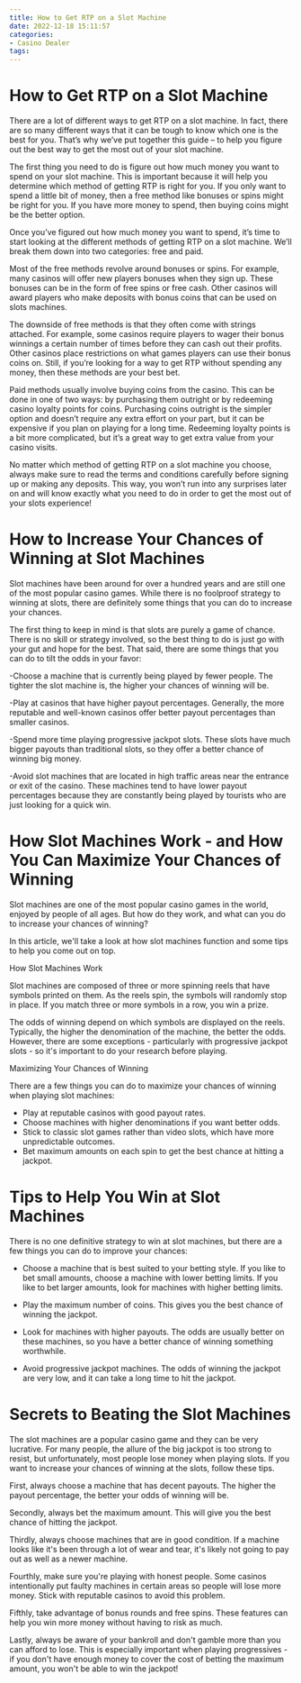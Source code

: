 ```yaml
---
title: How to Get RTP on a Slot Machine 
date: 2022-12-18 15:11:57
categories:
- Casino Dealer
tags:
---
```



#  How to Get RTP on a Slot Machine 

There are a lot of different ways to get RTP on a slot machine. In fact, there are so many different ways that it can be tough to know which one is the best for you. That’s why we’ve put together this guide – to help you figure out the best way to get the most out of your slot machine.

The first thing you need to do is figure out how much money you want to spend on your slot machine. This is important because it will help you determine which method of getting RTP is right for you. If you only want to spend a little bit of money, then a free method like bonuses or spins might be right for you. If you have more money to spend, then buying coins might be the better option.

Once you’ve figured out how much money you want to spend, it’s time to start looking at the different methods of getting RTP on a slot machine. We’ll break them down into two categories: free and paid.

Most of the free methods revolve around bonuses or spins. For example, many casinos will offer new players bonuses when they sign up. These bonuses can be in the form of free spins or free cash. Other casinos will award players who make deposits with bonus coins that can be used on slots machines.

The downside of free methods is that they often come with strings attached. For example, some casinos require players to wager their bonus winnings a certain number of times before they can cash out their profits. Other casinos place restrictions on what games players can use their bonus coins on. Still, if you’re looking for a way to get RTP without spending any money, then these methods are your best bet.

Paid methods usually involve buying coins from the casino. This can be done in one of two ways: by purchasing them outright or by redeeming casino loyalty points for coins. Purchasing coins outright is the simpler option and doesn’t require any extra effort on your part, but it can be expensive if you plan on playing for a long time. Redeeming loyalty points is a bit more complicated, but it’s a great way to get extra value from your casino visits.

No matter which method of getting RTP on a slot machine you choose, always make sure to read the terms and conditions carefully before signing up or making any deposits. This way, you won’t run into any surprises later on and will know exactly what you need to do in order to get the most out of your slots experience!

#  How to Increase Your Chances of Winning at Slot Machines 

Slot machines have been around for over a hundred years and are still one of the most popular casino games. While there is no foolproof strategy to winning at slots, there are definitely some things that you can do to increase your chances.

The first thing to keep in mind is that slots are purely a game of chance. There is no skill or strategy involved, so the best thing to do is just go with your gut and hope for the best. That said, there are some things that you can do to tilt the odds in your favor: 

-Choose a machine that is currently being played by fewer people. The tighter the slot machine is, the higher your chances of winning will be.

-Play at casinos that have higher payout percentages. Generally, the more reputable and well-known casinos offer better payout percentages than smaller casinos.

-Spend more time playing progressive jackpot slots. These slots have much bigger payouts than traditional slots, so they offer a better chance of winning big money.

-Avoid slot machines that are located in high traffic areas near the entrance or exit of the casino. These machines tend to have lower payout percentages because they are constantly being played by tourists who are just looking for a quick win.

#  How Slot Machines Work - and How You Can Maximize Your Chances of Winning 

Slot machines are one of the most popular casino games in the world, enjoyed by people of all ages. But how do they work, and what can you do to increase your chances of winning?

In this article, we'll take a look at how slot machines function and some tips to help you come out on top.

How Slot Machines Work

Slot machines are composed of three or more spinning reels that have symbols printed on them. As the reels spin, the symbols will randomly stop in place. If you match three or more symbols in a row, you win a prize.

The odds of winning depend on which symbols are displayed on the reels. Typically, the higher the denomination of the machine, the better the odds. However, there are some exceptions - particularly with progressive jackpot slots - so it's important to do your research before playing.

Maximizing Your Chances of Winning

There are a few things you can do to maximize your chances of winning when playing slot machines: 

- Play at reputable casinos with good payout rates. 
- Choose machines with higher denominations if you want better odds. 
- Stick to classic slot games rather than video slots, which have more unpredictable outcomes. 
- Bet maximum amounts on each spin to get the best chance at hitting a jackpot.

#  Tips to Help You Win at Slot Machines 

There is no one definitive strategy to win at slot machines, but there are a few things you can do to improve your chances:

- Choose a machine that is best suited to your betting style. If you like to bet small amounts, choose a machine with lower betting limits. If you like to bet larger amounts, look for machines with higher betting limits.

- Play the maximum number of coins. This gives you the best chance of winning the jackpot.

- Look for machines with higher payouts. The odds are usually better on these machines, so you have a better chance of winning something worthwhile.

- Avoid progressive jackpot machines. The odds of winning the jackpot are very low, and it can take a long time to hit the jackpot.

#  Secrets to Beating the Slot Machines

The slot machines are a popular casino game and they can be very lucrative. For many people, the allure of the big jackpot is too strong to resist, but unfortunately, most people lose money when playing slots. If you want to increase your chances of winning at the slots, follow these tips.

First, always choose a machine that has decent payouts. The higher the payout percentage, the better your odds of winning will be.

Secondly, always bet the maximum amount. This will give you the best chance of hitting the jackpot.

Thirdly, always choose machines that are in good condition. If a machine looks like it's been through a lot of wear and tear, it's likely not going to pay out as well as a newer machine.

Fourthly, make sure you're playing with honest people. Some casinos intentionally put faulty machines in certain areas so people will lose more money. Stick with reputable casinos to avoid this problem.

Fifthly, take advantage of bonus rounds and free spins. These features can help you win more money without having to risk as much.

Lastly, always be aware of your bankroll and don't gamble more than you can afford to lose. This is especially important when playing progressives - if you don't have enough money to cover the cost of betting the maximum amount, you won't be able to win the jackpot!
